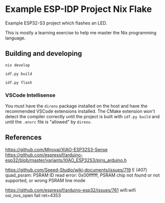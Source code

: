 # Example ESP-IDP Project Nix Flake

Example ESP32-S3 project which flashes an LED.

This is mostly a learning exercise to help me master the Nix programming language.

## Building and developing

    nix develop

    idf.py build

    idf.py flash

### VSCode Intellisense

You must have the `direnv` package installed on the host and have the recommended VSCode extensions installed. The CMake extension won't detect the compiler correctly until the project is built with `idf.py build` and until the `.envrc` file is "allowed" by `direnv`.

## References

https://github.com/Mjrovai/XIAO-ESP32S3-Sense
https://github.com/espressif/arduino-esp32/blob/master/variants/XIAO_ESP32S3/pins_arduino.h

https://github.com/Seeed-Studio/wiki-documents/issues/719
E (407) quad_psram: PSRAM ID read error: 0x00ffffff, PSRAM chip not found or not supported, or wrong PSRAM line mode

https://github.com/espressif/arduino-esp32/issues/761
wifi:wifi osi_nvs_open fail ret=4353
